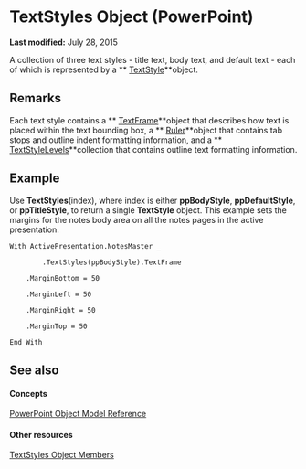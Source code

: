 
# TextStyles Object (PowerPoint)

 **Last modified:** July 28, 2015

A collection of three text styles - title text, body text, and default text - each of which is represented by a  ** [TextStyle](59cf79e2-7212-4928-d966-6340c9021a6d.md)**object. 

## Remarks

Each text style contains a  ** [TextFrame](03346e81-71b2-0b9e-843d-fb8aa0e3c868.md)**object that describes how text is placed within the text bounding box, a  ** [Ruler](dc6b78ae-4745-0bc8-1d28-831b1f30f86c.md)**object that contains tab stops and outline indent formatting information, and a  ** [TextStyleLevels](dc61e97f-e92e-d214-47af-5830c14b1b09.md)**collection that contains outline text formatting information.


## Example

Use  **TextStyles**(index), where index is either  **ppBodyStyle**,  **ppDefaultStyle**, or  **ppTitleStyle**, to return a single  **TextStyle** object. This example sets the margins for the notes body area on all the notes pages in the active presentation.


```
With ActivePresentation.NotesMaster _

        .TextStyles(ppBodyStyle).TextFrame

    .MarginBottom = 50

    .MarginLeft = 50

    .MarginRight = 50

    .MarginTop = 50

End With
```


## See also


#### Concepts


 [PowerPoint Object Model Reference](00acd64a-5896-0459-39af-98df2849849e.md)
#### Other resources


 [TextStyles Object Members](c2fd1bc9-180b-b1eb-fe70-6f8acd01ed45.md)
